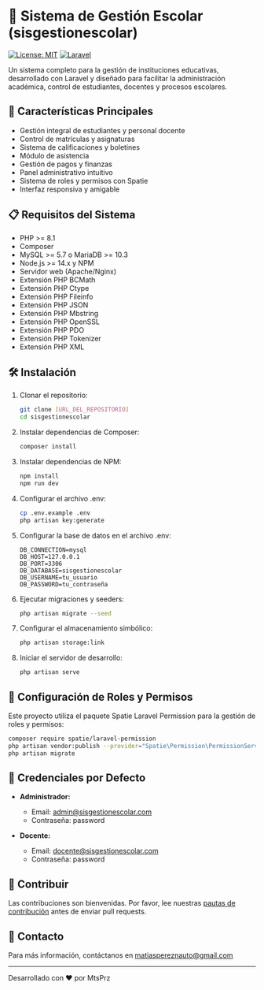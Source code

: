 # 🏫 Sistema de Gestión Escolar (sisgestionescolar)

[![License: MIT](https://img.shields.io/badge/License-MIT-yellow.svg)](https://opensource.org/licenses/MIT)
[![Laravel](https://img.shields.io/badge/Laravel-FF2D20?style=flat&logo=laravel&logoColor=white)](https://laravel.com)

Un sistema completo para la gestión de instituciones educativas, desarrollado con Laravel y diseñado para facilitar la administración académica, control de estudiantes, docentes y procesos escolares.

## 🚀 Características Principales

- Gestión integral de estudiantes y personal docente
- Control de matrículas y asignaturas
- Sistema de calificaciones y boletines
- Módulo de asistencia
- Gestión de pagos y finanzas
- Panel administrativo intuitivo
- Sistema de roles y permisos con Spatie
- Interfaz responsiva y amigable

## 📋 Requisitos del Sistema

- PHP >= 8.1
- Composer
- MySQL >= 5.7 o MariaDB >= 10.3
- Node.js >= 14.x y NPM
- Servidor web (Apache/Nginx)
- Extensión PHP BCMath
- Extensión PHP Ctype
- Extensión PHP Fileinfo
- Extensión PHP JSON
- Extensión PHP Mbstring
- Extensión PHP OpenSSL
- Extensión PHP PDO
- Extensión PHP Tokenizer
- Extensión PHP XML

## 🛠️ Instalación

1. Clonar el repositorio:
   ```bash
   git clone [URL_DEL_REPOSITORIO]
   cd sisgestionescolar
   ```

2. Instalar dependencias de Composer:
   ```bash
   composer install
   ```

3. Instalar dependencias de NPM:
   ```bash
   npm install
   npm run dev
   ```

4. Configurar el archivo .env:
   ```bash
   cp .env.example .env
   php artisan key:generate
   ```

5. Configurar la base de datos en el archivo .env:
   ```
   DB_CONNECTION=mysql
   DB_HOST=127.0.0.1
   DB_PORT=3306
   DB_DATABASE=sisgestionescolar
   DB_USERNAME=tu_usuario
   DB_PASSWORD=tu_contraseña
   ```

6. Ejecutar migraciones y seeders:
   ```bash
   php artisan migrate --seed
   ```

7. Configurar el almacenamiento simbólico:
   ```bash
   php artisan storage:link
   ```

8. Iniciar el servidor de desarrollo:
   ```bash
   php artisan serve
   ```

## 🔐 Configuración de Roles y Permisos

Este proyecto utiliza el paquete Spatie Laravel Permission para la gestión de roles y permisos:

```bash
composer require spatie/laravel-permission
php artisan vendor:publish --provider="Spatie\Permission\PermissionServiceProvider"
php artisan migrate
```

## 👥 Credenciales por Defecto

- **Administrador:**
  - Email: admin@sisgestionescolar.com
  - Contraseña: password

- **Docente:**
  - Email: docente@sisgestionescolar.com
  - Contraseña: password



## 🤝 Contribuir

Las contribuciones son bienvenidas. Por favor, lee nuestras [pautas de contribución](CONTRIBUTING.md) antes de enviar pull requests.

## 📧 Contacto

Para más información, contáctanos en [matiaspereznauto@gmail.com](mailto:matiaspereznauto@gmail.com)

---

Desarrollado con ❤️ por MtsPrz
